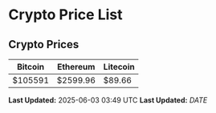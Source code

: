 # Crypto Price List

## Crypto Prices
| Bitcoin | Ethereum | Litecoin |
| ------- | -------- | -------- |
| $105591 | $2599.96 | $89.66 |
**Last Updated:** 2025-06-03 03:49 UTC
**Last Updated:** $DATE$
